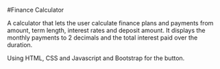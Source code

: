 #Finance Calculator

A calculator that lets the user calculate finance plans and payments from amount, term length, interest rates and deposit amount.
It displays the monthly payments to 2 decimals and the total interest paid over the duration.

Using HTML, CSS and Javascript and Bootstrap for the button.
